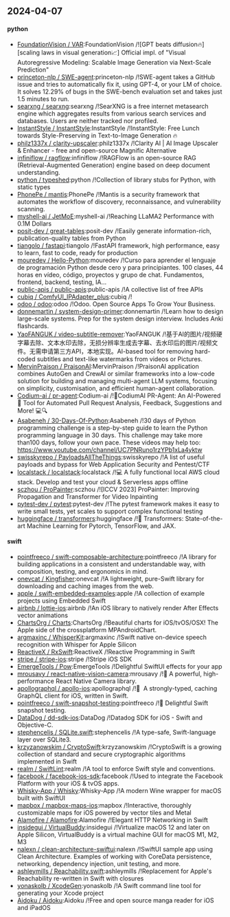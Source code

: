 ## 2024-04-07

#### python
* [FoundationVision / VAR](https://github.com/FoundationVision/VAR):FoundationVision /![GPT beats diffusion🔥] [scaling laws in visual generation📈] Official impl. of "Visual Autoregressive Modeling: Scalable Image Generation via Next-Scale Prediction"
* [princeton-nlp / SWE-agent](https://github.com/princeton-nlp/SWE-agent):princeton-nlp /!SWE-agent takes a GitHub issue and tries to automatically fix it, using GPT-4, or your LM of choice. It solves 12.29% of bugs in the SWE-bench evaluation set and takes just 1.5 minutes to run.
* [searxng / searxng](https://github.com/searxng/searxng):searxng /!SearXNG is a free internet metasearch engine which aggregates results from various search services and databases. Users are neither tracked nor profiled.
* [InstantStyle / InstantStyle](https://github.com/InstantStyle/InstantStyle):InstantStyle /!InstantStyle: Free Lunch towards Style-Preserving in Text-to-Image Generation 🔥
* [philz1337x / clarity-upscaler](https://github.com/philz1337x/clarity-upscaler):philz1337x /!Clarity AI | AI Image Upscaler & Enhancer - free and open-source Magnific Alternative
* [infiniflow / ragflow](https://github.com/infiniflow/ragflow):infiniflow /!RAGFlow is an open-source RAG (Retrieval-Augmented Generation) engine based on deep document understanding.
* [python / typeshed](https://github.com/python/typeshed):python /!Collection of library stubs for Python, with static types
* [PhonePe / mantis](https://github.com/PhonePe/mantis):PhonePe /!Mantis is a security framework that automates the workflow of discovery, reconnaissance, and vulnerability scanning.
* [myshell-ai / JetMoE](https://github.com/myshell-ai/JetMoE):myshell-ai /!Reaching LLaMA2 Performance with 0.1M Dollars
* [posit-dev / great-tables](https://github.com/posit-dev/great-tables):posit-dev /!Easily generate information-rich, publication-quality tables from Python
* [tiangolo / fastapi](https://github.com/tiangolo/fastapi):tiangolo /!FastAPI framework, high performance, easy to learn, fast to code, ready for production
* [mouredev / Hello-Python](https://github.com/mouredev/Hello-Python):mouredev /!Curso para aprender el lenguaje de programación Python desde cero y para principiantes. 100 clases, 44 horas en vídeo, código, proyectos y grupo de chat. Fundamentos, frontend, backend, testing, IA...
* [public-apis / public-apis](https://github.com/public-apis/public-apis):public-apis /!A collective list of free APIs
* [cubiq / ComfyUI_IPAdapter_plus](https://github.com/cubiq/ComfyUI_IPAdapter_plus):cubiq /!
* [odoo / odoo](https://github.com/odoo/odoo):odoo /!Odoo. Open Source Apps To Grow Your Business.
* [donnemartin / system-design-primer](https://github.com/donnemartin/system-design-primer):donnemartin /!Learn how to design large-scale systems. Prep for the system design interview. Includes Anki flashcards.
* [YaoFANGUK / video-subtitle-remover](https://github.com/YaoFANGUK/video-subtitle-remover):YaoFANGUK /!基于AI的图片/视频硬字幕去除、文本水印去除，无损分辨率生成去字幕、去水印后的图片/视频文件。无需申请第三方API，本地实现。AI-based tool for removing hard-coded subtitles and text-like watermarks from videos or Pictures.
* [MervinPraison / PraisonAI](https://github.com/MervinPraison/PraisonAI):MervinPraison /!PraisonAI application combines AutoGen and CrewAI or similar frameworks into a low-code solution for building and managing multi-agent LLM systems, focusing on simplicity, customisation, and efficient human-agent collaboration.
* [Codium-ai / pr-agent](https://github.com/Codium-ai/pr-agent):Codium-ai /!🚀CodiumAI PR-Agent: An AI-Powered 🤖 Tool for Automated Pull Request Analysis, Feedback, Suggestions and More! 💻🔍
* [Asabeneh / 30-Days-Of-Python](https://github.com/Asabeneh/30-Days-Of-Python):Asabeneh /!30 days of Python programming challenge is a step-by-step guide to learn the Python programming language in 30 days. This challenge may take more than100 days, follow your own pace. These videos may help too: https://www.youtube.com/channel/UC7PNRuno1rzYPb1xLa4yktw
* [swisskyrepo / PayloadsAllTheThings](https://github.com/swisskyrepo/PayloadsAllTheThings):swisskyrepo /!A list of useful payloads and bypass for Web Application Security and Pentest/CTF
* [localstack / localstack](https://github.com/localstack/localstack):localstack /!💻 A fully functional local AWS cloud stack. Develop and test your cloud & Serverless apps offline
* [sczhou / ProPainter](https://github.com/sczhou/ProPainter):sczhou /![ICCV 2023] ProPainter: Improving Propagation and Transformer for Video Inpainting
* [pytest-dev / pytest](https://github.com/pytest-dev/pytest):pytest-dev /!The pytest framework makes it easy to write small tests, yet scales to support complex functional testing
* [huggingface / transformers](https://github.com/huggingface/transformers):huggingface /!🤗 Transformers: State-of-the-art Machine Learning for Pytorch, TensorFlow, and JAX.

#### swift
* [pointfreeco / swift-composable-architecture](https://github.com/pointfreeco/swift-composable-architecture):pointfreeco /!A library for building applications in a consistent and understandable way, with composition, testing, and ergonomics in mind.
* [onevcat / Kingfisher](https://github.com/onevcat/Kingfisher):onevcat /!A lightweight, pure-Swift library for downloading and caching images from the web.
* [apple / swift-embedded-examples](https://github.com/apple/swift-embedded-examples):apple /!A collection of example projects using Embedded Swift
* [airbnb / lottie-ios](https://github.com/airbnb/lottie-ios):airbnb /!An iOS library to natively render After Effects vector animations
* [ChartsOrg / Charts](https://github.com/ChartsOrg/Charts):ChartsOrg /!Beautiful charts for iOS/tvOS/OSX! The Apple side of the crossplatform MPAndroidChart.
* [argmaxinc / WhisperKit](https://github.com/argmaxinc/WhisperKit):argmaxinc /!Swift native on-device speech recognition with Whisper for Apple Silicon
* [ReactiveX / RxSwift](https://github.com/ReactiveX/RxSwift):ReactiveX /!Reactive Programming in Swift
* [stripe / stripe-ios](https://github.com/stripe/stripe-ios):stripe /!Stripe iOS SDK
* [EmergeTools / Pow](https://github.com/EmergeTools/Pow):EmergeTools /!Delightful SwiftUI effects for your app
* [mrousavy / react-native-vision-camera](https://github.com/mrousavy/react-native-vision-camera):mrousavy /!📸 A powerful, high-performance React Native Camera library.
* [apollographql / apollo-ios](https://github.com/apollographql/apollo-ios):apollographql /!📱  A strongly-typed, caching GraphQL client for iOS, written in Swift.
* [pointfreeco / swift-snapshot-testing](https://github.com/pointfreeco/swift-snapshot-testing):pointfreeco /!📸 Delightful Swift snapshot testing.
* [DataDog / dd-sdk-ios](https://github.com/DataDog/dd-sdk-ios):DataDog /!Datadog SDK for iOS - Swift and Objective-C.
* [stephencelis / SQLite.swift](https://github.com/stephencelis/SQLite.swift):stephencelis /!A type-safe, Swift-language layer over SQLite3.
* [krzyzanowskim / CryptoSwift](https://github.com/krzyzanowskim/CryptoSwift):krzyzanowskim /!CryptoSwift is a growing collection of standard and secure cryptographic algorithms implemented in Swift
* [realm / SwiftLint](https://github.com/realm/SwiftLint):realm /!A tool to enforce Swift style and conventions.
* [facebook / facebook-ios-sdk](https://github.com/facebook/facebook-ios-sdk):facebook /!Used to integrate the Facebook Platform with your iOS & tvOS apps.
* [Whisky-App / Whisky](https://github.com/Whisky-App/Whisky):Whisky-App /!A modern Wine wrapper for macOS built with SwiftUI
* [mapbox / mapbox-maps-ios](https://github.com/mapbox/mapbox-maps-ios):mapbox /!Interactive, thoroughly customizable maps for iOS powered by vector tiles and Metal
* [Alamofire / Alamofire](https://github.com/Alamofire/Alamofire):Alamofire /!Elegant HTTP Networking in Swift
* [insidegui / VirtualBuddy](https://github.com/insidegui/VirtualBuddy):insidegui /!Virtualize macOS 12 and later on Apple Silicon, VirtualBuddy is a virtual machine GUI for macOS M1, M2, M3
* [nalexn / clean-architecture-swiftui](https://github.com/nalexn/clean-architecture-swiftui):nalexn /!SwiftUI sample app using Clean Architecture. Examples of working with CoreData persistence, networking, dependency injection, unit testing, and more.
* [ashleymills / Reachability.swift](https://github.com/ashleymills/Reachability.swift):ashleymills /!Replacement for Apple's Reachability re-written in Swift with closures
* [yonaskolb / XcodeGen](https://github.com/yonaskolb/XcodeGen):yonaskolb /!A Swift command line tool for generating your Xcode project
* [Aidoku / Aidoku](https://github.com/Aidoku/Aidoku):Aidoku /!Free and open source manga reader for iOS and iPadOS

